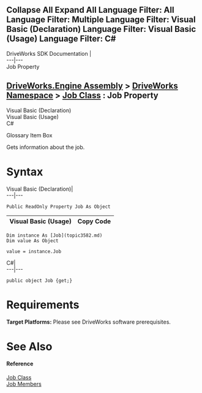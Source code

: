 Collapse All Expand All Language Filter: All  Language Filter: Multiple  Language Filter: Visual Basic (Declaration) Language Filter: Visual Basic (Usage) Language Filter: C#  
---  
DriveWorks SDK Documentation  |   
---|---  
Job Property   
  
[DriveWorks.Engine Assembly](topic2156.md) > [DriveWorks Namespace](topic2159.md) > [Job Class](topic3582.md) : Job Property  
---  
  
Visual Basic (Declaration)    
Visual Basic (Usage)    
C# 

Glossary Item Box

Gets information about the job. 

# Syntax

Visual Basic (Declaration)|   
---|---  
      
    
    Public ReadOnly Property Job As Object  
  
Visual Basic (Usage)| Copy Code  
---|---  
      
    
    Dim instance As [Job](topic3582.md)
    Dim value As Object
     
    value = instance.Job  
  
C#|   
---|---  
      
    
    public object Job {get;}  
  
# Requirements

**Target Platforms:** Please see DriveWorks software prerequisites.

# See Also

#### Reference

[Job Class](topic3582.md)   
[Job Members](topic3583.md)


